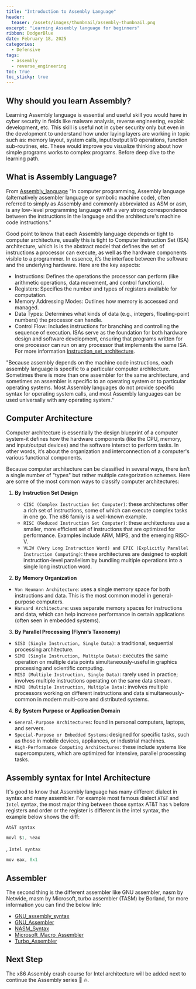 ```yaml
---
title: "Introduction to Assembly Language"
header:
  teaser: /assets/images/thumbnail/assembly-thumbnail.png
excerpt: "Learning Assembly language for beginners"
ribbon: DodgerBlue
date: February 18, 2025
categories:
  - Defensive
tags:
  - assembly
  - reverse_engineering
toc: true
toc_sticky: true
---
```


## Why should you learn Assembly?

Learning Assembly language is essential and useful skill you would have in cyber security in fields like malware analysis, reverse engineering, exploit development, etc. This skill is useful not in cyber security only but even in the development to understand how under laying layers are working in topic such as: memory layout, system calls, input/output I/O operations, function sub-routines, etc. These would improve you visualize thinking about how simple programs works to complex programs. Before deep dive to the learning path.

## What is Assembly Language?

From [Assembly_language](https://en.wikipedia.org/wiki/Assembly_language) "In computer programming, Assembly language (alternatively assembler language or symbolic machine code), often referred to simply as Assembly and commonly abbreviated as ASM or asm, is any low-level programming language with a very strong correspondence between the instructions in the language and the architecture's machine code instructions."

Good point to know that each Assembly language depends or tight to computer architecture, usually this is tight to Computer Instruction Set (ISA) architecture, which is  is the abstract model that defines the set of instructions a processor can execute, as well as the hardware components visible to a programmer. In essence, it’s the interface between the software and the underlying hardware. Here are the key aspects:

- Instructions: Defines the operations the processor can perform (like arithmetic operations, data movement, and control functions).
- Registers: Specifies the number and types of registers available for computation.
- Memory Addressing Modes: Outlines how memory is accessed and managed.
- Data Types: Determines what kinds of data (e.g., integers, floating-point numbers) the processor can handle.
- Control Flow: Includes instructions for branching and controlling the sequence of execution.
ISAs serve as the foundation for both hardware design and software development, ensuring that programs written for one processor can run on any processor that implements the same ISA. For more information [Instruction_set_architecture](https://en.wikipedia.org/wiki/Instruction_set_architecture).

"Because assembly depends on the machine code instructions, each assembly language is specific to a particular computer architecture. Sometimes there is more than one assembler for the same architecture, and sometimes an assembler is specific to an operating system or to particular operating systems. Most Assembly languages do not provide specific syntax for operating system calls, and most Assembly languages can be used universally with any operating system."


## Computer Architecture

Computer architecture is essentially the design blueprint of a computer system-it defines how the hardware components (like the CPU, memory, and input/output devices) and the software interact to perform tasks. In other words, it’s about the organization and interconnection of a computer's various functional components.

Because computer architecture can be classified in several ways, there isn’t a single number of "types" but rather multiple categorization schemes. Here are some of the most common ways to classify computer architectures:

1. **By Instruction Set Design**
   - `CISC (Complex Instruction Set Computer)`: these architectures offer a rich set of instructions, some of which can execute complex tasks in one go. The x86 family is a well-known example.
   - `RISC (Reduced Instruction Set Computer)`: these architectures use a smaller, more efficient set of instructions that are optimized for performance. Examples include ARM, MIPS, and the emerging RISC-V.
   - `VLIW (Very Long Instruction Word) and EPIC (Explicitly Parallel Instruction Computing)`: these architectures are designed to exploit instruction-level parallelism by bundling multiple operations into a single long instruction word.

2. **By Memory Organization**
  - `Von Neumann Architecture`: uses a single memory space for both instructions and data. This is the most common model in general-purpose computers.
  - `Harvard Architecture`: uses separate memory spaces for instructions and data, which can help increase performance in certain applications (often seen in embedded systems).

3. **By Parallel Processing (Flynn’s Taxonomy)**
  - `SISD (Single Instruction, Single Data)`: a traditional, sequential processing architecture.
  - `SIMD (Single Instruction, Multiple Data)`: executes the same operation on multiple data points simultaneously-useful in graphics processing and scientific computing.
  - `MISD (Multiple Instruction, Single Data)`: rarely used in practice; involves multiple instructions operating on the same data stream.
  - `MIMD (Multiple Instruction, Multiple Data)`: involves multiple processors working on different instructions and data simultaneously-common in modern multi-core and distributed systems.

4. **By System Purpose or Application Domain**
  - `General-Purpose Architectures`: found in personal computers, laptops, and servers.
  - `Special-Purpose or Embedded Systems`: designed for specific tasks, such as those in mobile devices, appliances, or industrial machines.
  - `High-Performance Computing Architectures`: these include systems like supercomputers, which are optimized for intensive, parallel processing tasks.

## Assembly syntax for Intel Architecture

It's good to know that Assembly language has many different dialect in syntax and many assembler. For example most famous dialect `AT&T` and `Intel` syntax, the most major thing between those syntax AT&T has `%` before registers and order or the register is different in the intel syntax, the example below shows the diff:

`At&T syntax`

```as
movl $1, %eax
```

, `Intel syntax`

```as
mov eax, 0x1
```

## Assembler

The second thing is the different assembler like GNU assembler, nasm by Netwide, masm by Microsoft, turbo assembler (TASM) by Borland, for more information you can find the below link:

- [GNU_assembly_syntax](https://en.wikibooks.org/wiki/X86_Assembly/GNU_assembly_syntax)
- [GNU_Assembler](https://en.wikipedia.org/wiki/GNU_Assembler)
- [NASM_Syntax](https://en.wikibooks.org/wiki/X86_Assembly/NASM_Syntax)
- [Microsoft_Macro_Assembler](https://en.wikipedia.org/wiki/Microsoft_Macro_Assembler)
- [Turbo_Assembler](https://en.wikipedia.org/wiki/Turbo_Assembler)

## Next Step  

The x86 Assembly crash course for Intel architecture will be added next to continue the Assembly series :rocket: :fire:.
